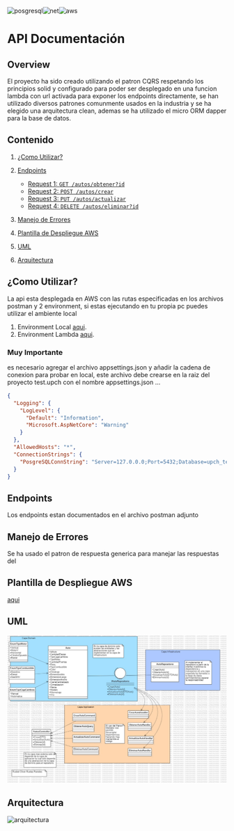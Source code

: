 ![posgresql]( https://img.shields.io/badge/PostgreSQL-316192?style=for-the-badge&logo=postgresql&logoColor=white)![net](https://img.shields.io/badge/.NET-512BD4?style=for-the-badge&logo=dotnet&logoColor=white)![aws](https://img.shields.io/badge/Amazon_AWS-FF9900?style=for-the-badge&logo=amazonaws&logoColor=white)

# API Documentación
## Overview

El proyecto ha sido creado utilizando el patron CQRS respetando los principios solid y configurado para poder ser desplegado en una funcion lambda con url activada para exponer los endpoints directamente, se han utilizado diversos patrones comunmente usados en la industria y se ha elegido una arquitectura clean, ademas se ha utilizado el micro ORM dapper para la base de datos. 

## Contenido
1. [¿Como Utilizar?](#como-utilizar)
2. [Endpoints](#endpoints)
   - [Request 1: `GET /autos/obtener?id`](#get-users)
   - [Request 2: `POST /autos/crear`](#post-users)
   - [Request 3: `PUT /autos/actualizar`](#put-users-id)
   - [Request 4: `DELETE /autos/eliminar?id`](#delete-users-id)

3. [Manejo de Errores](#manejo-de-errores)
4. [Plantilla de Despliegue AWS](#plantilla-de-despliegue-aws)
5. [UML](#uml)
6. [Arquitectura](#arquitectura)

## ¿Como Utilizar?

La api esta desplegada en AWS con las rutas especificadas en los archivos postman y 2 environment, si estas ejecutando en tu propia pc puedes utilizar el ambiente local
1. Environment Local [aqui](https://github.com/iorusoul/TestUPCH/tree/main/Documentacion/Postman).
2. Environment Lambda [aqui](https://github.com/iorusoul/TestUPCH/tree/main/Documentacion/Postman).

### Muy Importante
es necesario agregar el archivo appsettings.json y añadir la cadena de conexion para probar en local, este archivo debe crearse en la raiz del proyecto test.upch con el nombre appsettings.json ...
```json
{
  "Logging": {
    "LogLevel": {
      "Default": "Information",
      "Microsoft.AspNetCore": "Warning"
    }
  },
  "AllowedHosts": "*",
  "ConnectionStrings": {
    "PosgreSQLConnString": "Server=127.0.0.0;Port=5432;Database=upch_test_db;Username=root;Password=root"
  }
}
```

## Endpoints

Los endpoints estan documentados en el archivo postman adjunto

## Manejo de Errores

Se ha usado el patron de respuesta generica para manejar las respuestas del 

## Plantilla de Despliegue AWS
 [aqui](https://github.com/iorusoul/TestUPCH/tree/main/Documentacion/AWS%20script)

 ## UML 
 ![uml](https://github.com/iorusoul/TestUPCH/blob/main/Documentacion/test_upch_uml.jpg?raw=true)

 ## Arquitectura

 ![arquitectura](https://miro.medium.com/v2/resize:fit:678/1*dyEEkN3GHQeg7sA6v22EHw.png)






